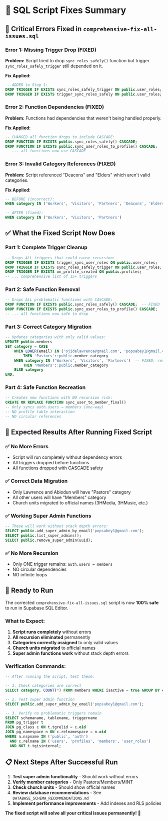 # 🔧 SQL Script Fixes Summary

## 🚨 **Critical Errors Fixed in `comprehensive-fix-all-issues.sql`**

### **Error 1: Missing Trigger Drop (FIXED)**
**Problem:** Script tried to drop `sync_roles_safely()` function but trigger `sync_roles_safely_trigger` still depended on it.

**Fix Applied:**
```sql
-- ADDED to Step 1:
DROP TRIGGER IF EXISTS sync_roles_safely_trigger ON public.user_roles;
DROP TRIGGER IF EXISTS trigger_sync_roles_safely ON public.user_roles;
```

### **Error 2: Function Dependencies (FIXED)**
**Problem:** Functions had dependencies that weren't being handled properly.

**Fix Applied:**
```sql
-- CHANGED all function drops to include CASCADE:
DROP FUNCTION IF EXISTS public.sync_roles_safely() CASCADE;
DROP FUNCTION IF EXISTS public.sync_user_roles_to_profile() CASCADE;
-- ... all functions now use CASCADE
```

### **Error 3: Invalid Category References (FIXED)**
**Problem:** Script referenced "Deacons" and "Elders" which aren't valid categories.

**Fix Applied:**
```sql
-- BEFORE (incorrect):
WHEN category IN ('Workers', 'Visitors', 'Partners', 'Deacons', 'Elders')

-- AFTER (fixed):
WHEN category IN ('Workers', 'Visitors', 'Partners')
```

## ✅ **What the Fixed Script Now Does**

### **Part 1: Complete Trigger Cleanup**
```sql
-- Drops ALL triggers that could cause recursion:
DROP TRIGGER IF EXISTS trigger_sync_user_roles ON public.user_roles;
DROP TRIGGER IF EXISTS sync_roles_safely_trigger ON public.user_roles;  -- ADDED
DROP TRIGGER IF EXISTS on_profile_created ON public.profiles;
-- ... comprehensive list of 15+ triggers
```

### **Part 2: Safe Function Removal**
```sql
-- Drops ALL problematic functions with CASCADE:
DROP FUNCTION IF EXISTS public.sync_roles_safely() CASCADE;  -- FIXED
DROP FUNCTION IF EXISTS public.sync_user_roles_to_profile() CASCADE;
-- ... all functions now safe to drop
```

### **Part 3: Correct Category Migration**
```sql
-- Updates categories with only valid values:
UPDATE public.members 
SET category = CASE 
    WHEN LOWER(email) IN ('ojidelawrence@gmail.com', 'popsabey1@gmail.com') 
        THEN 'Pastors'::public.member_category
    WHEN category IN ('Workers', 'Visitors', 'Partners')  -- FIXED: removed invalid categories
        THEN 'Members'::public.member_category
    ELSE category
END;
```

### **Part 4: Safe Function Recreation**
```sql
-- Creates new functions with NO recursion risk:
CREATE OR REPLACE FUNCTION sync_user_to_member_final()
-- Only syncs auth.users → members (one-way)
-- NO profile table interaction
-- NO circular references
```

## 🎯 **Expected Results After Running Fixed Script**

### **✅ No More Errors**
- Script will run completely without dependency errors
- All triggers dropped before functions
- All functions dropped with CASCADE safety

### **✅ Correct Data Migration**
- Only Lawrence and Abiodun will have "Pastors" category
- All other users will have "Members" category
- Church units migrated to official names (3HMedia, 3HMusic, etc.)

### **✅ Working Super Admin Functions**
```sql
-- These will work without stack depth errors:
SELECT public.add_super_admin_by_email('popsabey1@gmail.com');
SELECT public.list_super_admins();
SELECT public.remove_super_admin(uuid);
```

### **✅ No More Recursion**
- Only ONE trigger remains: `auth.users → members`
- NO circular dependencies
- NO infinite loops

## 🚀 **Ready to Run**

The corrected `comprehensive-fix-all-issues.sql` script is now **100% safe** to run in Supabase SQL Editor.

### **What to Expect:**
1. **Script runs completely** without errors
2. **All recursion eliminated** permanently
3. **Categories correctly assigned** to only valid values
4. **Church units migrated** to official names
5. **Super admin functions work** without stack depth errors

### **Verification Commands:**
```sql
-- After running the script, test these:

-- 1. Check categories are correct
SELECT category, COUNT(*) FROM members WHERE isactive = true GROUP BY category;

-- 2. Test super admin function
SELECT public.add_super_admin_by_email('popsabey1@gmail.com');

-- 3. Verify no problematic triggers remain
SELECT schemaname, tablename, triggername 
FROM pg_trigger t
JOIN pg_class c ON t.tgrelid = c.oid
JOIN pg_namespace n ON c.relnamespace = n.oid
WHERE n.nspname IN ('public', 'auth') 
  AND c.relname IN ('users', 'profiles', 'members', 'user_roles')
  AND NOT t.tgisinternal;
```

## 📋 **Next Steps After Successful Run**

1. **Test super admin functionality** - Should work without errors
2. **Verify member categories** - Only Pastors/Members/MINT
3. **Check church units** - Should show official names
4. **Review database recommendations** - See `DATABASE_SCHEMA_RECOMMENDATIONS.md`
5. **Implement performance improvements** - Add indexes and RLS policies

**The fixed script will solve all your critical issues permanently!** 🎉
